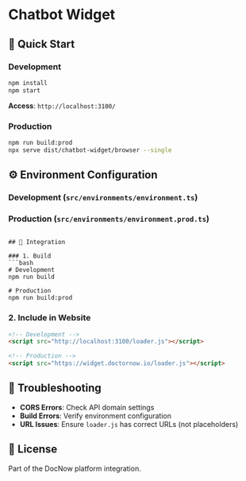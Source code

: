 # Chatbot Widget

## 🚀 Quick Start

### Development
```bash
npm install
npm start
```
**Access**: `http://localhost:3100/`

### Production
```bash
npm run build:prod
npx serve dist/chatbot-widget/browser --single
```

## ⚙️ Environment Configuration

### Development (`src/environments/environment.ts`)

### Production (`src/environments/environment.prod.ts`)

```

## 🔗 Integration

### 1. Build
```bash
# Development
npm run build

# Production
npm run build:prod
```

### 2. Include in Website
```html
<!-- Development -->
<script src="http://localhost:3100/loader.js"></script>

<!-- Production -->
<script src="https://widget.doctornow.io/loader.js"></script>
```

## 🐛 Troubleshooting

- **CORS Errors**: Check API domain settings
- **Build Errors**: Verify environment configuration
- **URL Issues**: Ensure `loader.js` has correct URLs (not placeholders)

## 📄 License

Part of the DocNow platform integration.